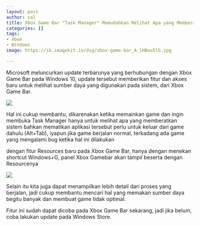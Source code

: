 ```yaml
---
layout: post
author: sal
title: Xbox Game Bar "Task Manager" Memudahkan Melihat Apa yang Memberatkan Sistem
categories: []
tags:
- Xbox
- Windows
image: https://ik.imagekit.io/dsg/xbox-game-bar_A_lHBoo5lb.jpg

---
```

Microsoft meluncurkan update terbarunya yang berhubungan dengan Xbox Game Bar pada Windows 10, update tersebut memberikan fitur dan akses baru untuk melihat sumber daya yang digunakan pada sistem, dari Xbox Game Bar.

![](https://ik.imagekit.io/dsg/xbox-game-bar-1_TBOjNw21Ih.jpg)

Hal ini cukup membantu, dikarenakan ketika memainkan game dan ingin membuka Task Manager hanya untuk melihat apa yang memberatkan sistem bahkan mematikan aplikasi tersebut perlu untuk keluar dari game dahulu (Alt+Tab), iyapun jika game berjalan normal, terkadang ada game yang mengalami bug ketika hal ini dilakukan

dengan fitur Resources baru pada Xbox Game Bar, hanya dengan menekan shortcut Windows+G, panel Xbox Gamebar akan tampil beserta dengan Resourcenya

![](https://ik.imagekit.io/dsg/xbox-game-bar-2_dPfYDQnAMm.jpg)

Selain itu kita juga dapat menampilkan lebih detail dari proses yang berjalan, jadi cukup membantu mencari hal yang memakan sumber daya begitu banyak dan membuat game tidak optimal.

Fitur ini sudah dapat dicoba pada Xbox Game Bar sekarang, jadi jika belum, coba lakukan update pada Windows Store.